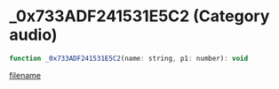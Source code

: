# _0x733ADF241531E5C2 (Category audio)

```js
function _0x733ADF241531E5C2(name: string, p1: number): void
```

[filename](_0x733ADF241531E5C2_m.md ':include')